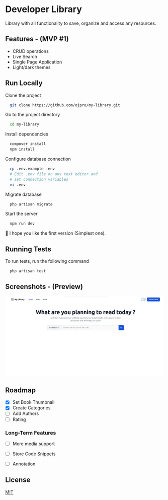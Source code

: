 # Developer Library

Library with all functionality to save, organize and access any resources.

## Features - (MVP #1)

- CRUD operations
- Live Search
- Single Page Application
- Light/dark themes

## Run Locally

Clone the project

```bash
  git clone https://github.com/ojpro/my-library.git
```

Go to the project directory

```bash
  cd my-library
```

Install dependencies

```bash
  composer install
  npm install
```

Configure database connection

```bash
  cp .env.example .env
  # Edit .env file on any text editor and
  # set connection variables
  vi .env
```

Migrate database

```bash
  php artisan migrate
```

Start the server

```bash
  npm run dev
```

🎉 I hope you like the first version (Simplest one).

## Running Tests

To run tests, run the following command

```bash
  php artisan test
```

## Screenshots - (Preview)

![App Screenshot](./preview.png)

## Roadmap

- [x] Set Book Thumbnail
- [x] Create Categories
- [ ] Add Authors
- [ ] Rating

### Long-Term Features

- [ ] More media support

- [ ] Store Code Snippets

- [ ] Annotation

## License

[MIT](https://choosealicense.com/licenses/mit/)

